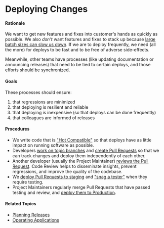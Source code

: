 # Deploying Changes


#### Rationale

We want to get new features and fixes into customer's hands as quickly as possible. We also _don't_ want features and fixes to stack up because [large batch sizes can slow us down](https://yow.eventer.com/yow-2012-1012/the-practical-science-of-batch-size-by-don-reinertsen-1269). If we are to deploy frequently, we need (all the more) for deploys to be fast and to be free of adverse side-effects.

Meanwhile, other teams have processes (like updating documentation or announcing releases) that need to be tied to certain deploys, and those efforts should be synchronized.


#### Goals

These processes should ensure:
  1. that regressions are minimized
  2. that deploying is resilient and reliable
  3. that deploying is inexpensive (so that deploys can be done frequently)
  4. that colleagues are informed of releases


#### Procedures

 - We write code that is ["Hot Compatible"](hot_compatibility.md) so that deploys have as little impact on running software as possible.
 - Developers [work on topic branches](git_flow.md) and [create Pull Requests](pull_requests.md) so that we can track changes and deploy them independently of each other.
 - Another developer (usually the Project Maintainer) [reviews the Pull Request](code_review.md). Code Review helps to disseminate insights, prevent regressions, and improve the quality of the codebase.
 - We [deploy Pull Requests to staging](deploying_changes/staging.md) and ["snag a tester"](testing.md) when they require testing.
 - Project Maintainers regularly merge Pull Requests that have passed testing and review, and [deploy them to Production](deploying_changes/production.md).


#### Related Topics

 - [Planning Releases](planning_release.md)
 - [Operating Applications](operating_applications.md)
